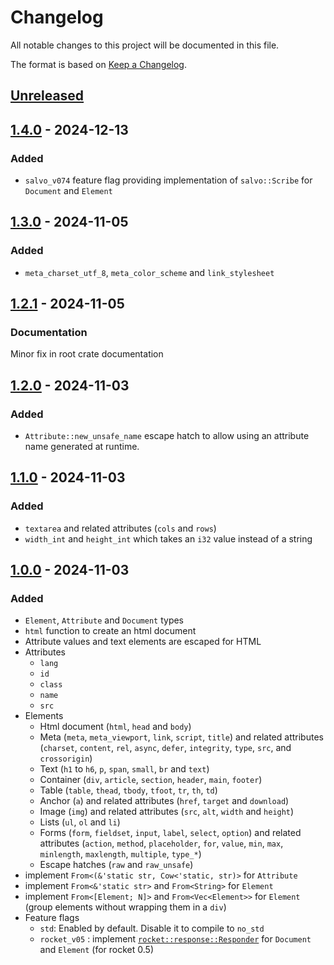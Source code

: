 # Changelog

All notable changes to this project will be documented in this file.

The format is based on [Keep a Changelog](https://keepachangelog.com/en/1.0.0/).


## [Unreleased]


## [1.4.0] - 2024-12-13

### Added

* `salvo_v074` feature flag providing implementation of `salvo::Scribe` for `Document` and `Element`


## [1.3.0] - 2024-11-05

### Added

* `meta_charset_utf_8`, `meta_color_scheme` and `link_stylesheet`


## [1.2.1] - 2024-11-05

### Documentation

Minor fix in root crate documentation


## [1.2.0] - 2024-11-03

### Added

* `Attribute::new_unsafe_name` escape hatch to allow using an attribute name generated at runtime.


## [1.1.0] - 2024-11-03

### Added 

* `textarea` and related attributes (`cols` and `rows`)
* `width_int` and `height_int` which takes an `i32` value instead of a string


## [1.0.0] - 2024-11-03

### Added 

* `Element`, `Attribute` and `Document` types
* `html` function to create an html document
* Attribute values and text elements are escaped for HTML
* Attributes
  * `lang`
  * `id`
  * `class`
  * `name`
  * `src`
* Elements
  * Html document (`html`, `head` and `body`)
  * Meta (`meta`, `meta_viewport`, `link`, `script`, `title`) and related attributes
    (`charset`, `content`, `rel`, `async`, `defer`, `integrity`, `type`, `src`, and `crossorigin`)
  * Text (`h1` to `h6`, `p`, `span`, `small`, `br` and `text`)
  * Container (`div`, `article`, `section`, `header`, `main`, `footer`)
  * Table (`table`, `thead`, `tbody`, `tfoot`, `tr`, `th`, `td`)
  * Anchor (`a`) and related attributes (`href`, `target` and `download`)
  * Image (`img`) and related attributes (`src`, `alt`, `width` and `height`)
  * Lists (`ul`, `ol` and `li`)
  * Forms (`form`, `fieldset`, `input`, `label`, `select`, `option`) and related attributes
    (`action`, `method`, `placeholder`, `for`, `value`, `min`, `max`, `minlength`, `maxlength`, `multiple`, `type_*`)
  * Escape hatches (`raw` and `raw_unsafe`)
* implement `From<(&'static str, Cow<'static, str)>` for `Attribute`
* implement `From<&'static str>` and `From<String>` for `Element`
* implement `From<[Element; N]>` and `From<Vec<Element>>` for `Element` (group elements without wrapping them in a `div`)
* Feature flags
  * `std`: Enabled by default. Disable it to compile to `no_std`
  * `rocket_v05` : implement [`rocket::response::Responder`](https://docs.rs/rocket/latest/rocket/response/trait.Responder.html) for `Document` and `Element` (for rocket 0.5)

[Unreleased]: https://github.com/jcornaz/fun-html/compare/v1.4.0...HEAD
[1.4.0]: https://github.com/jcornaz/fun-html/compare/v1.3.0...v1.4.0
[1.3.0]: https://github.com/jcornaz/fun-html/compare/v1.2.1...v1.3.0
[1.2.1]: https://github.com/jcornaz/fun-html/compare/v1.2.0...v1.2.1
[1.2.0]: https://github.com/jcornaz/fun-html/compare/v1.1.0...v1.2.0
[1.1.0]: https://github.com/jcornaz/fun-html/compare/v1.0.0...v1.1.0
[1.0.0]: https://github.com/jcornaz/fun-html/compare/...v1.0.0
